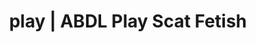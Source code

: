 ---
categories:
- NSFW Art
- E-Girl Erotica
- Lingerie Art
- Erotic Audiobooks
- ASMR Porn
image: /assets/images/1747714156114.jpg
layout: post
schema:
  description: Premium adult content featuring Scat Fetish, ABDL Play. High-quality
    artwork with provocative themes.
  keywords:
  - Immersive Erotica
  - Mindful Kink
  - ABDL Play
  - POV Erotica
  - E-Girl Erotica
  - Scat Fetish
  name: 1747714156114 | Scat Fetish ABDL Play
  type: VisualArtwork
seo:
  description: Featured content with exclusive ABDL Play, Scat Fetish. HD images available.
  keywords: ABDL Play, Scat Fetish
  og_image: /assets/images/1747714156114.jpg
  schema_type: VisualArtwork
tags:
- '#play'
- Scat Fetish
- ABDL Play
title: play | ABDL Play Scat Fetish
---